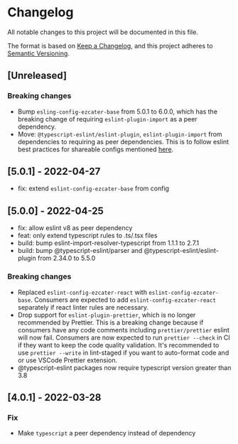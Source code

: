 # Changelog

All notable changes to this project will be documented in this file.

The format is based on [Keep a Changelog](https://keepachangelog.com/en/1.0.0/),
and this project adheres to [Semantic Versioning](https://semver.org/spec/v2.0.0.html).

## [Unreleased]
### Breaking changes
- Bump `esling-config-ezcater-base` from 5.0.1 to 6.0.0, which has the breaking change of requiring `eslint-plugin-import` as a peer dependency.
- Move: `@typescript-eslint/eslint-plugin`, `eslint-plugin-import` from dependencies to requiring as peer dependencies. This is to follow eslint best practices for shareable configs mentioned [here](https://eslint.org/docs/latest/extend/shareable-configs#publishing-a-shareable-config).

## [5.0.1] - 2022-04-27
- fix: extend `eslint-config-ezcater-base` from config

## [5.0.0] - 2022-04-25
- fix: allow eslint v8 as peer dependency
- feat: only extend typescript rules to .ts/.tsx files
- build: bump eslint-import-resolver-typescript from 1.1.1 to 2.7.1
- build: bump @typescript-eslint/parser and @typescript-eslint/eslint-plugin from 2.34.0 to 5.5.0

### Breaking changes
- Replaced `eslint-config-ezcater-react` with `eslint-config-ezcater-base`. Consumers are expected to add `eslint-config-ezcater-react` separately if react linter rules are necessary.
- Drop support for `eslint-plugin-prettier`, which is no longer recommended by Prettier. This is a breaking change because if consumers have any code comments including `prettier/prettier` eslint will now fail. Consumers are now expected to run `prettier --check` in CI if they want to keep the code quality validation. It's recommended to use `prettier --write` in lint-staged if you want to auto-format code and or use VSCode Prettier extension.
- @typescript-eslint packages now require typescript version greater than 3.8

## [4.0.1] - 2022-03-28
### Fix
- Make `typescript` a peer dependency instead of dependency
